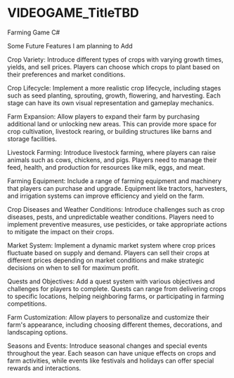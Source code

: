 # VIDEOGAME_TitleTBD
Farming Game C#


Some Future Features I am planning to Add

Crop Variety: Introduce different types of crops with varying growth times, yields, and sell prices. Players can choose which crops to plant based on their preferences and market conditions.

Crop Lifecycle: Implement a more realistic crop lifecycle, including stages such as seed planting, sprouting, growth, flowering, and harvesting. Each stage can have its own visual representation and gameplay mechanics.

Farm Expansion: Allow players to expand their farm by purchasing additional land or unlocking new areas. This can provide more space for crop cultivation, livestock rearing, or building structures like barns and storage facilities.

Livestock Farming: Introduce livestock farming, where players can raise animals such as cows, chickens, and pigs. Players need to manage their feed, health, and production for resources like milk, eggs, and meat.

Farming Equipment: Include a range of farming equipment and machinery that players can purchase and upgrade. Equipment like tractors, harvesters, and irrigation systems can improve efficiency and yield on the farm.

Crop Diseases and Weather Conditions: Introduce challenges such as crop diseases, pests, and unpredictable weather conditions. Players need to implement preventive measures, use pesticides, or take appropriate actions to mitigate the impact on their crops.

Market System: Implement a dynamic market system where crop prices fluctuate based on supply and demand. Players can sell their crops at different prices depending on market conditions and make strategic decisions on when to sell for maximum profit.

Quests and Objectives: Add a quest system with various objectives and challenges for players to complete. Quests can range from delivering crops to specific locations, helping neighboring farms, or participating in farming competitions.

Farm Customization: Allow players to personalize and customize their farm's appearance, including choosing different themes, decorations, and landscaping options.

Seasons and Events: Introduce seasonal changes and special events throughout the year. Each season can have unique effects on crops and farm activities, while events like festivals and holidays can offer special rewards and interactions.
